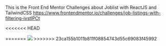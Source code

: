 This is the Front End Mentor Challenges about Joblist with ReactJS and TailwindCSS
https://www.frontendmentor.io/challenges/job-listings-with-filtering-ivstIPCt

<<<<<<< HEAD
<blockquote class="imgur-embed-pub" lang="en" data-id="a/jpSFdj8"><a href="//imgur.com/a/jpSFdj8"></a></blockquote>
=======
<img src="https://i.imgur.com/uB1JBix.gif" />
>>>>>>> 23ca155b1011b811f08854743d55c69083f45992
